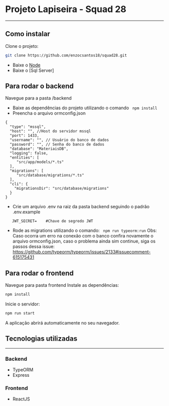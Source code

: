 # Projeto Lapiseira - Squad 28
---
## Como instalar
Clone o projeto:
```bash
git clone https://github.com/enzocsantos18/squad28.git
```
- Baixe o [Node](https://nodejs.org/en/download/)
- Baixe o [Sql Server]

## Para rodar o backend
Navegue para a pasta /backend 
- Baixe as dependências do projeto utilizando o comando
``` npm install```
- Preencha o arquivo ormconfig.json
```
{
  "type": "mssql",
  "host": "", //Host do servidor mssql
  "port": 1433,
  "username": "", // Usuário do banco de dados
  "password": "", // Senha do banco de dados
  "database": "MateriaisDB",
  "logging": false,
  "entities": [
     "src/app/models/*.ts"
  ],
  "migrations": [
     "src/database/migrations/*.ts"
  ],
  "cli": {
    "migrationsDir": "src/database/migrations"
  }
}
```
- Crie um arquivo .env na raiz da pasta backend seguindo o padrão .env.example
 ``` 
    JWT_SECRET=    #Chave de segredo JWT
 ```
- Rode as migrations utilizando o comando:
`` 
npm run typeorm:run
``
Obs: Caso ocorra um erro na conexão com o banco confira novamente o arquivo ormconfig.json, caso o problema ainda sim continue, siga os passos dessa issue: https://github.com/typeorm/typeorm/issues/2133#issuecomment-615175431

## Para rodar o frontend
Navegue para pasta frontend
Instale as dependências:

```bash
npm install
```

Inicie o servidor:
```bash
npm run start
```

A aplicação abrirá automaticamente no seu navegador.

## Tecnologias utilizadas
--- 
### Backend
 - TypeORM
 - Express
### Frontend
 - ReactJS
